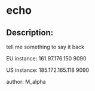 
# echo
## Description:
tell me something to say it back

EU instance: 161.97.176.150 9090

US instance: 185.172.165.118 9090

author: M_alpha

